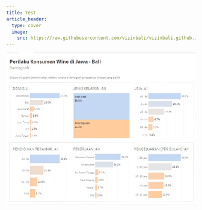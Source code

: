```yaml
---
title: Test
article_header:
  type: cover
  image:
    src: https://raw.githubusercontent.com/vizinbali/vizinbali.github.io/master/docs/assets/images/perilaku_konsumen.JPG
---
```


<img class="image image--md" src="https://raw.githubusercontent.com/vizinbali/vizinbali.github.io/master/docs/assets/images/perilaku_konsumen.JPG" />
